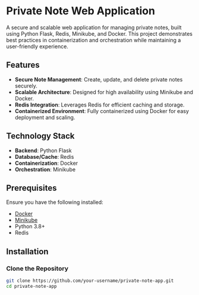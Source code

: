 # Private Note Web Application  

A secure and scalable web application for managing private notes, built using Python Flask, Redis, Minikube, and Docker. This project demonstrates best practices in containerization and orchestration while maintaining a user-friendly experience.

## Features  
- **Secure Note Management**: Create, update, and delete private notes securely.  
- **Scalable Architecture**: Designed for high availability using Minikube and Docker.  
- **Redis Integration**: Leverages Redis for efficient caching and storage.  
- **Containerized Environment**: Fully containerized using Docker for easy deployment and scaling.  

## Technology Stack  
- **Backend**: Python Flask  
- **Database/Cache**: Redis  
- **Containerization**: Docker  
- **Orchestration**: Minikube  

## Prerequisites  
Ensure you have the following installed:  
- [Docker](https://www.docker.com/)  
- [Minikube](https://minikube.sigs.k8s.io/docs/start/)  
- Python 3.8+  
- Redis  

## Installation  

### Clone the Repository  
```bash  
git clone https://github.com/your-username/private-note-app.git  
cd private-note-app  
